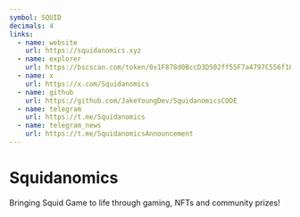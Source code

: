 ```yaml
---
symbol: SQUID
decimals: 4
links:
  - name: website
    url: https://squidanomics.xyz
  - name: explorer
    url: https://bscscan.com/token/0x1F878d0BccD3D502ff55F7a4797C556f103d6e4b
  - name: x
    url: https://x.com/Squidanomics
  - name: github
    url: https://github.com/JakeYoungDev/SquidanomicsCODE
  - name: telegram
    url: https://t.me/Squidanomics
  - name: telegram_news
    url: https://t.me/SquidanomicsAnnouncement
---
```


# Squidanomics

Bringing Squid Game to life through gaming, NFTs and community prizes!
